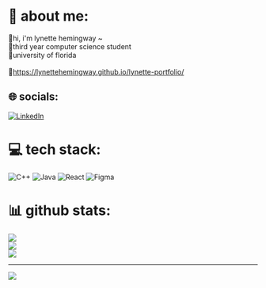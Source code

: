 # 💫 about me:
🥚hi, i'm lynette hemingway ~ <br>🥚third year computer science student<br>🥚university of florida<br><br>🥚https://lynettehemingway.github.io/lynette-portfolio/ 

## 🌐 socials:
[![LinkedIn](https://img.shields.io/badge/LinkedIn-%230077B5.svg?logo=linkedin&logoColor=white)](https://linkedin.com/in/lynette-hemingway) 

# 💻 tech stack:
![C++](https://img.shields.io/badge/c++-%2300599C.svg?style=for-the-badge&logo=c%2B%2B&logoColor=white) ![Java](https://img.shields.io/badge/java-%23ED8B00.svg?style=for-the-badge&logo=openjdk&logoColor=white) ![React](https://img.shields.io/badge/react-%2320232a.svg?style=for-the-badge&logo=react&logoColor=%2361DAFB) ![Figma](https://img.shields.io/badge/figma-%23F24E1E.svg?style=for-the-badge&logo=figma&logoColor=white)
# 📊 github stats:
![](https://github-readme-stats.vercel.app/api?username=lynettehemingway&theme=dark&hide_border=false&include_all_commits=false&count_private=false)<br/>
![](https://nirzak-streak-stats.vercel.app/?user=lynettehemingway&theme=dark&hide_border=false)<br/>
![](https://github-readme-stats.vercel.app/api/top-langs/?username=lynettehemingway&theme=dark&hide_border=false&include_all_commits=false&count_private=false&layout=compact)

---
[![](https://visitcount.itsvg.in/api?id=lynettehemingway&icon=0&color=0)](https://visitcount.itsvg.in)
